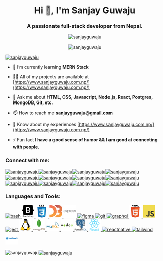 <!-- Profile Header -->
<h1 align="center">Hi 👋, I'm Sanjay Guwaju</h1>
<h3 align="center">A passionate full-stack developer from Nepal.</h3>

<!-- Profile Views Counter -->
<p align="center"> 
    <img src="https://komarev.com/ghpvc/?username=sanjayguwaju&label=Profile%20views&color=0e75b6&style=flat" alt="sanjayguwaju" /> 
</p>

<p align="center">
    <img align="center" 
    src="https://github-readme-stats.vercel.app/api?username=sanjayguwaju&show_icons=true&locale=en" 
    alt="sanjayguwaju" 
    height="30"
    width="40"/>
</p>

<!-- Twitter Badge -->
<p align="left"> 
    <a href="https://twitter.com/sanjayguwaju" target="blank">
        <img src="https://img.shields.io/twitter/follow/sanjayguwaju?logo=twitter&style=for-the-badge" alt="sanjayguwaju" />
    </a> 
</p>

<!-- About Me and Skills -->
- 🌱 I’m currently learning **MERN Stack**

- 👨‍💻 All of my projects are available at [https://www.sanjayguwaju.com.np/](https://www.sanjayguwaju.com.np/)

- 💬 Ask me about **HTML, CSS, Javascript, Node.js, React, Postgres, MongoDB, Git, etc.**

- 📫 How to reach me **sanjayguwaju@gmail.com**

- 📄 Know about my experiences [https://www.sanjayguwaju.com.np/](https://www.sanjayguwaju.com.np/)

- ⚡ Fun fact **I have a good sense of humor && I am good at connecting with people.**

<!-- Connect with Me Section -->
<h3 align="left">Connect with me:</h3>
<p align="left">
<a 
    href="https://codepen.io/sanjayguwaju" 
    target="blank"><img align="center" 
    src="https://raw.githubusercontent.com/rahuldkjain/github-profile-readme-generator/master/src/images/icons/Social/codepen.svg" 
    alt="sanjayguwaju" 
    height="30" 
    width="40" 
/></a><a 
    href="https://dev.to/sanjayguwaju" 
    target="blank"><img align="center" 
    src="https://raw.githubusercontent.com/rahuldkjain/github-profile-readme-generator/master/src/images/icons/Social/devto.svg" 
    alt="sanjayguwaju" 
    height="30" 
    width="40" 
/></a><a 
    href="https://twitter.com/sanjayguwaju" 
    target="blank"><img align="center" 
    src="https://raw.githubusercontent.com/rahuldkjain/github-profile-readme-generator/master/src/images/icons/Social/twitter.svg" alt="sanjayguwaju" 
    height="30" 0
    width="40" 
/></a><a
    href="https://linkedin.com/in/sanjayguwaju"
    target="blank"><img align="center" 
    src="https://raw.githubusercontent.com/rahuldkjain/github-profile-readme-generator/master/src/images/icons/Social/linked-in-alt.svg" 
    alt="sanjayguwaju" 
    height="30" 
    width="40" 
/></a><a 
    href="https://stackoverflow.com/users/sanjayguwaju" 
    target="blank"><img align="center" 
    src="https://raw.githubusercontent.com/rahuldkjain/github-profile-readme-generator/master/src/images/icons/Social/stack-overflow.svg" 
    alt="sanjayguwaju" 
    height="30" 
    width="40" 
/></a><a 
    href="https://codesandbox.com/sanjayguwaju" 
    target="blank"><img align="center" 
    src="https://raw.githubusercontent.com/rahuldkjain/github-profile-readme-generator/master/src/images/icons/Social/codesandbox.svg" 
    alt="sanjayguwaju" 
    height="30" 
    width="40" 
/></a><a 
    href="https://fb.com/sanjayguwaju" 
    target="blank"><img align="center" 
    src="https://raw.githubusercontent.com/rahuldkjain/github-profile-readme-generator/master/src/images/icons/Social/facebook.svg" 
    alt="sanjayguwaju" 
    height="30" 
    width="40" 
/></a><a 
    href="https://instagram.com/sanjayguwaju" 
    target="blank"><img align="center" 
    src="https://raw.githubusercontent.com/rahuldkjain/github-profile-readme-generator/master/src/images/icons/Social/instagram.svg" 
    alt="sanjayguwaju" 
    height="30" 
    width="40" 
/></a><a 
    href="https://medium.com/sanjayguwaju" 
    target="blank"><img align="center" 
    src="https://raw.githubusercontent.com/rahuldkjain/github-profile-readme-generator/master/src/images/icons/Social/medium.svg" 
    alt="sanjayguwaju" 
    height="30" 
    width="40" 
/></a><a 
    href="https://www.youtube.com/c/sanjayguwaju" 
    target="blank"><img align="center" 
    src="https://raw.githubusercontent.com/rahuldkjain/github-profile-readme-generator/master/src/images/icons/Social/youtube.svg" alt="sanjayguwaju" 
    height="30" 
    width="40" 
/></a><a 
    href="https://www.hackerearth.com/sanjayguwaju" 
    target="blank"><img align="center" 
    src="https://raw.githubusercontent.com/rahuldkjain/github-profile-readme-generator/master/src/images/icons/Social/hackerearth.svg" 
    alt="sanjayguwaju" 
    height="30" 
    width="40" 
/></a><a 
    href="https://discord.gg/sanjayguwaju" 
    target="blank"><img align="center" 
    src="https://raw.githubusercontent.com/rahuldkjain/github-profile-readme-generator/master/src/images/icons/Social/discord.svg" 
    alt="sanjayguwaju" 
    height="30" 
    width="40" 
/></a>
</p>

<!-- Languages and Tools Section -->
<h3 align="left">Languages and Tools:</h3>

<p align="left">
    <a 
        href="https://www.gnu.org/software/bash/" 
        target="_blank" rel="noreferrer">
        <img 
            src="https://www.vectorlogo.zone/logos/gnu_bash/gnu_bash-icon.svg" 
            alt="bash" 
            width="40" 
            height="40"/>
    </a><a 
        href="https://getbootstrap.com" 
        target="_blank" 
        rel="noreferrer">
        <img 
            src="https://raw.githubusercontent.com/devicons/devicon/master/icons/bootstrap/bootstrap-plain-wordmark.svg" alt="bootstrap" 
            width="40" 
            height="40"/>
    </a><a 
        href="https://www.w3schools.com/css/" 
        target="_blank" 
        rel="noreferrer">
        <img 
            src="https://raw.githubusercontent.com/devicons/devicon/master/icons/css3/css3-original-wordmark.svg" 
            alt="css3" 
            width="40" 
            height="40"/>
    </a><a 
        href="https://d3js.org/" 
        target="_blank" 
        rel="noreferrer">
        <img 
            src="https://raw.githubusercontent.com/devicons/devicon/master/icons/d3js/d3js-original.svg" 
            alt="d3js" 
            width="40" 
            height="40"/>
    </a><a 
        href="https://expressjs.com" 
        target="_blank" 
        rel="noreferrer">
        <img 
        src="https://raw.githubusercontent.com/devicons/devicon/master/icons/express/express-original-wordmark.svg" alt="express" 
        width="40" 
        height="40"/>
    </a><a 
        href="https://www.figma.com/" 
        target="_blank" 
        rel="noreferrer">
        <img 
            src="https://www.vectorlogo.zone/logos/figma/figma-icon.svg" 
            alt="figma" 
            width="40" 
            height="40"/>
    </a><a 
        href="https://git-scm.com/" 
        target="_blank" 
        rel="noreferrer">
        <img 
            src="https://www.vectorlogo.zone/logos/git-scm/git-scm-icon.svg" 
            alt="git" 
            width="40" 
            height="40"
        />
    </a><a 
        href="https://graphql.org" 
        target="_blank" 
        rel="noreferrer">
        <img 
            src="https://www.vectorlogo.zone/logos/graphql/graphql-icon.svg" 
            alt="graphql" width="40" height="40"/>
    </a><a 
        href="https://www.w3.org/html/" 
        target="_blank" 
        rel="noreferrer">
        <img 
            src="https://raw.githubusercontent.com/devicons/devicon/master/icons/html5/html5-original-wordmark.svg" alt="html5" 
            width="40" 
            height="40"/>
    </a><a 
        href="https://developer.mozilla.org/en-US/docs/Web/JavaScript" 
        target="_blank" 
        rel="noreferrer">
        <img 
            src="https://raw.githubusercontent.com/devicons/devicon/master/icons/javascript/javascript-original.svg" alt="javascript" 
            width="40" 
            height="40"/>
    </a><a 
        href="https://jestjs.io" 
        target="_blank" 
        rel="noreferrer">
        <img 
            src="https://www.vectorlogo.zone/logos/jestjsio/jestjsio-icon.svg" 
            alt="jest" 
            width="40" 
            height="40"/>
    </a><a 
        href="https://www.linux.org/" 
        target="_blank" 
        rel="noreferrer">
        <img 
            src="https://raw.githubusercontent.com/devicons/devicon/master/icons/linux/linux-original.svg" 
            alt="linux" 
            width="40" 
            height="40"/>
    </a><a 
        href="https://www.mongodb.com/" 
        target="_blank" 
        rel="noreferrer">
        <img 
            src="https://raw.githubusercontent.com/devicons/devicon/master/icons/mongodb/mongodb-original-wordmark.svg" alt="mongodb" 
            width="40" 
            height="40"/>
    </a><a 
        href="https://www.mysql.com/" 
        target="_blank" 
        rel="noreferrer">
        <img 
            src="https://raw.githubusercontent.com/devicons/devicon/master/icons/mysql/mysql-original-wordmark.svg" alt="mysql" 
            width="40" 
            height="40"/>
    </a><a 
        href="https://nodejs.org" 
        target="_blank" 
        rel="noreferrer">
        <img 
            src="https://raw.githubusercontent.com/devicons/devicon/master/icons/nodejs/nodejs-original-wordmark.svg" alt="nodejs" 
            width="40" 
            height="40"/>
    </a><a 
        href="https://www.postgresql.org" 
        target="_blank" 
        rel="noreferrer">
        <img 
            src="https://raw.githubusercontent.com/devicons/devicon/master/icons/postgresql/postgresql-original-wordmark.svg" alt="postgresql" 
            width="40" 
            height="40"/>
    </a><a 
        href="https://reactjs.org/" 
        target="_blank" 
        rel="noreferrer">
        <img 
            src="https://raw.githubusercontent.com/devicons/devicon/master/icons/react/react-original-wordmark.svg" alt="react" 
            width="40" 
            height="40"/>
    </a><a 
        href="https://reactnative.dev/" 
        target="_blank" 
        rel="noreferrer">
        <img 
            src="https://reactnative.dev/img/header_logo.svg" 
            alt="reactnative" 
            width="40" 
            height="40"/>
    </a><a 
        href="https://tailwindcss.com/" 
        target="_blank" 
        rel="noreferrer">
        <img 
            src="https://www.vectorlogo.zone/logos/tailwindcss/tailwindcss-icon.svg" 
            alt="tailwind" 
            width="40" 
            height="40"/>
    </a><a 
        href="https://webpack.js.org" 
        target="_blank" 
        rel="noreferrer">
        <img 
            src="https://raw.githubusercontent.com/devicons/devicon/d00d0969292a6569d45b06d3f350f463a0107b0d/icons/webpack/webpack-original-wordmark.svg" 
            alt="webpack" 
            width="40" 
            height="40"/>
    </a>
</p>

<!-- GitHub Stats and Contributions -->
<p>
    <img align="left" 
    src="https://github-readme-stats.vercel.app/api/top-langs?username=sanjayguwaju&show_icons=true&locale=en&layout=compact" alt="sanjayguwaju" />
</p>

<p>
    <img align="center" 
    src="https://github-readme-streak-stats.herokuapp.com/?user=sanjayguwaju&" 
    alt="sanjayguwaju" />
</p>

